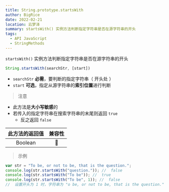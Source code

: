 ```yaml
---
title: String.prototype.startsWith
author: BigRice
date: 2022-02-21
location: 云梦泽
summary: startsWith() 实例方法判断指定字符串是否在源字符串的开头
tags:
  - API JavaScript
  - StringMethods
---
```


`startsWith()` 实例方法判断指定字符串是否在源字符串的开头

```js
String.startsWith(searchStr, [start])
```

-    `searchStr` **必需**，要判断的指定字符串（ 开头处 ）
-    `start` **可选**，指定从源字符串的**索引位置**进行判断

> 注意
>

-   此方法是**大小写敏感**的
-   若传入的指定字符串在搜索字符串的末尾则返回 `true`
    -   反之返回 `false`

| 此方法的返回值 | 兼容性 |
| :------------: | :----: |
|    Boolean     |   🔴    |

>  示例
>

```js
var str = "To be, or not to be, that is the question.";
console.log(str.startsWith("question.")); //  false
console.log(str.startsWith("To be")); //  true
console.log(str.startsWith("To be", 1)); //  false
//  设置开头为 1 时，字符串为 "o be, or not to be, that is the question."
```
